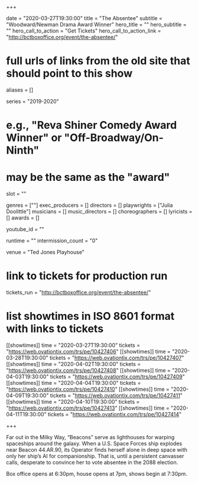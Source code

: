 +++

date = "2020-03-27T19:30:00"
title = "The Absentee"
subtitle = "Woodward/Newman Drama Award Winner"
hero_title = ""
hero_subtitle = ""
hero_call_to_action = "Get Tickets"
hero_call_to_action_link = "http://bctboxoffice.org/event/the-absentee/"

# full urls of links from the old site that should point to this show
aliases = []

series = "2019-2020"
# e.g., "Reva Shiner Comedy Award Winner" or "Off-Broadway/On-Ninth"
# may be the same as the "award"
slot = ""

genres = [""]
exec_producers = []
directors = []
playwrights = ["Julia Doolittle"]
musicians = []
music_directors = []
choreographers = []
lyricists = []
awards = []

youtube_id = ""

runtime = ""
intermission_count = "0"

venue = "Ted Jones Playhouse"

# link to tickets for production run
tickets_run = "http://bctboxoffice.org/event/the-absentee/"

# list showtimes in ISO 8601 format with links to tickets
[[showtimes]]
    time = "2020-03-27T19:30:00"
    tickets = "https://web.ovationtix.com/trs/pe/10427406"
[[showtimes]]
    time = "2020-03-28T19:30:00"
    tickets = "https://web.ovationtix.com/trs/pe/10427407"
[[showtimes]]
    time = "2020-04-02T19:30:00"
    tickets = "https://web.ovationtix.com/trs/pe/10427408"
[[showtimes]]
    time = "2020-04-03T19:30:00"
    tickets = "https://web.ovationtix.com/trs/pe/10427409"
[[showtimes]]
    time = "2020-04-04T19:30:00"
    tickets = "https://web.ovationtix.com/trs/pe/10427410"
[[showtimes]]
    time = "2020-04-09T19:30:00"
    tickets = "https://web.ovationtix.com/trs/pe/10427411"
[[showtimes]]
    time = "2020-04-10T19:30:00"
    tickets = "https://web.ovationtix.com/trs/pe/10427413"
[[showtimes]]
    time = "2020-04-11T19:30:00"
    tickets = "https://web.ovationtix.com/trs/pe/10427414"

+++

Far out in the Milky Way, “Beacons” serve as lighthouses for warping spaceships around the galaxy. When a U.S. Space Forces ship explodes near Beacon 44.AR.90, its Operator finds herself alone in deep space with only her ship’s AI for companionship. That is, until a persistent canvasser calls, desperate to convince her to vote absentee in the 2088 election.

Box office opens at 6:30pm, house opens at 7pm, shows begin at 7:30pm.
